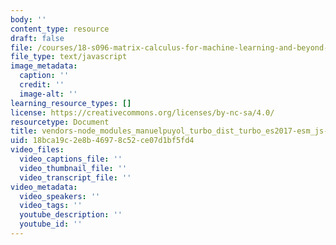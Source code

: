 ```yaml
---
body: ''
content_type: resource
draft: false
file: /courses/18-s096-matrix-calculus-for-machine-learning-and-beyond-january-iap-2022/vendors-node_modules_manuelpuyol_turbo_dist_turbo_es2017-esm_js-8af9baefab9e.js
file_type: text/javascript
image_metadata:
  caption: ''
  credit: ''
  image-alt: ''
learning_resource_types: []
license: https://creativecommons.org/licenses/by-nc-sa/4.0/
resourcetype: Document
title: vendors-node_modules_manuelpuyol_turbo_dist_turbo_es2017-esm_js-8af9baefab9e.js
uid: 18bca19c-2e8b-4697-8c52-ce07d1bf5fd4
video_files:
  video_captions_file: ''
  video_thumbnail_file: ''
  video_transcript_file: ''
video_metadata:
  video_speakers: ''
  video_tags: ''
  youtube_description: ''
  youtube_id: ''
---
```

